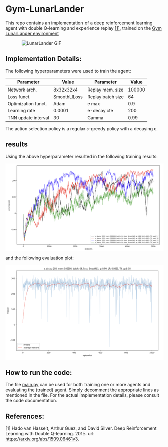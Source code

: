 # Gym-LunarLander
This repo contains an implementation of a deep reinforcement learning agent with double Q-learning and experience replay [[1]](#1), trained on the [Gym LunarLander environment](https://www.gymlibrary.dev/)


<img src="https://www.gymlibrary.dev/_images/lunar_lander_continuous.gif" alt="LunarLander GIF" width="400" style="display: block; 
           margin-left: auto;
           margin-right: auto;
           "/>


## Implementation Details:

The following hyperparameters were used to train the agent:


| Parameter       | Value          | Parameter       | Value          |
|------------------|-----------------|------------------|-----------------|
| Network arch.   | 8x32x32x4       | Replay mem. size | 100000         |
| Loss funct.     | SmoothLlLoss    | Replay batch size | 64            |
| Optimization funct. | Adam        | e max            | 0.9            |
| Learning rate   | 0.0001          | e-decay cte       | 200            |
| TNN update interval | 30          | Gamma            | 0.99           |

The action selection policy is a regular ε-greedy policy with a decaying ε.

## results

Using the above hyperparameter resulted in the following training results:

<img src="./docs/training.png" alt="LunarLander GIF" width="800" style="display: block; 
           margin-left: auto;
           margin-right: auto;
           "/>

and the following evaluation plot: 

<img src="./docs/evaluation_01.png" alt="LunarLander GIF" width="800" style="display: block; 
           margin-left: auto;
           margin-right: auto;
           "/>

## How to run the code:
The file [main.py](./main.py) can be used for both training one or more agents and evaluating the (trained) agent. Simply decomment the appropriate lines as mentioned in the file. For the actual implementation details, please consult the code documentation.



## References:
<a id="1">[1]</a> 
Hado van Hasselt, Arthur Guez, and David Silver. Deep Reinforcement Learning with Double
Q-learning. 2015. url: https://arxiv.org/abs/1509.06461v3.